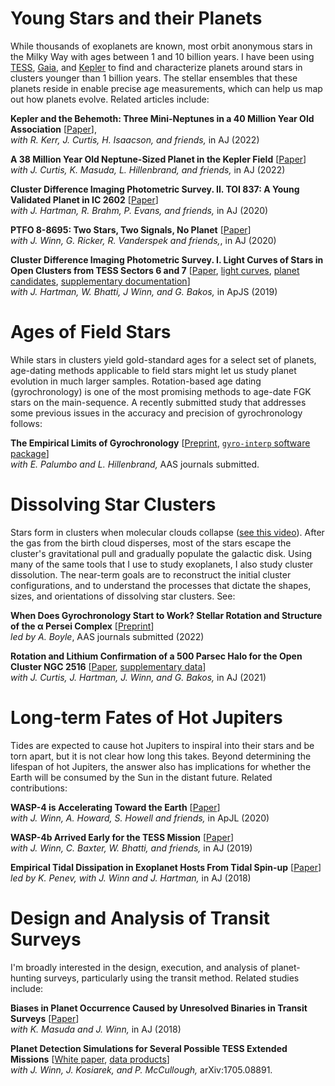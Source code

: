 # Young Stars and their Planets

While thousands of exoplanets are known, most orbit anonymous stars in the
Milky Way with ages between 1 and 10 billion years.  I have been using
[TESS](https://en.wikipedia.org/wiki/Transiting_Exoplanet_Survey_Satellite),
[Gaia](https://en.wikipedia.org/wiki/Gaia_(spacecraft)), and
[Kepler](https://en.wikipedia.org/wiki/Kepler_space_telescope) to find and
characterize planets around stars in clusters younger than 1 billion years.
The stellar ensembles that these planets reside in enable precise
age measurements, which can help us map out how planets evolve.
Related articles include:

**Kepler and the Behemoth: Three Mini-Neptunes in a 40 Million Year Old Association**
[[Paper](https://ui.adsabs.harvard.edu/abs/2022AJ....164..215B/abstract)],  
_with R. Kerr, J. Curtis, H. Isaacson, and friends,_ in AJ (2022)

**A 38 Million Year Old Neptune-Sized Planet in the Kepler Field**
[[Paper](https://ui.adsabs.harvard.edu/abs/2022AJ....163..121B/abstract)]  
_with J. Curtis, K. Masuda, L. Hillenbrand, and friends,_ in AJ (2022)

**Cluster Difference Imaging Photometric Survey. II. TOI 837: A Young Validated
  Planet in IC 2602** [[Paper](https://ui.adsabs.harvard.edu/abs/2020AJ....160..239B/abstract)]  
_with J. Hartman, R. Brahm, P. Evans, and friends,_ in AJ (2020)

**PTFO 8-8695: Two Stars, Two Signals, No Planet**
[[Paper](https://ui.adsabs.harvard.edu/abs/2020AJ....160...86B/abstract)]  
_with J. Winn, G. Ricker, R. Vanderspek and friends,_, in AJ (2020)

**Cluster Difference Imaging Photometric Survey. I. Light Curves of Stars in
  Open Clusters from TESS Sectors 6 and 7**
[[Paper](https://ui.adsabs.harvard.edu/abs/2019ApJS..245...13B/abstract),
  [light curves](http://archive.stsci.edu/hlsp/cdips),
  [planet candidates](https://exofop.ipac.caltech.edu/tess/view_ctoi.php),
  [supplementary documentation](http://lgbouma.com/notes/)]   
_with J. Hartman, W. Bhatti, J Winn, and G. Bakos,_ in ApJS (2019)

# Ages of Field Stars

While stars in clusters yield gold-standard ages for a select set of planets,
age-dating methods applicable to field stars might let us study planet
evolution in much larger samples.  Rotation-based age dating (gyrochronology)
is one of the most promising methods to age-date FGK stars on the
main-sequence.  A recently submitted study that addresses some previous issues
in the accuracy and precision of gyrochronology follows:

**The Empirical Limits of Gyrochronology**
[[Preprint](/pdfs/BPH23_preprint.pdf), [`gyro-interp` software package](https://github.com/lgbouma/gyro-interp)]  
_with E. Palumbo and L. Hillenbrand,_ AAS journals submitted.


# Dissolving Star Clusters

Stars form in clusters when molecular clouds collapse ([see this
video](https://youtu.be/3z9ZKAkbMhY?t=5)).
After the gas from the birth cloud disperses, most of the stars 
escape the cluster's gravitational pull and gradually populate the
galactic disk.
Using many of the same tools that I use to study exoplanets, I
also study cluster dissolution.  The near-term goals are to reconstruct
the initial cluster configurations, and to understand the processes
that dictate the shapes, sizes, and orientations of dissolving star clusters.
See:

**When Does Gyrochronology Start to Work?  Stellar Rotation and Structure of
the α Persei Complex**
[[Preprint](https://arxiv.org/abs/2211.09822)]  
_led by A. Boyle_, AAS journals submitted (2022)

**Rotation and Lithium Confirmation of a 500 Parsec Halo for the Open Cluster NGC 2516**
[[Paper](https://ui.adsabs.harvard.edu/abs/2021arXiv210708050B/abstract), [supplementary data](http://lgbouma.com/notes/)]  
_with J. Curtis, J. Hartman, J. Winn, and G. Bakos,_ in AJ (2021)



# Long-term Fates of Hot Jupiters

Tides are expected to cause hot Jupiters to inspiral into their stars and be
torn apart, but it is not clear how long this takes.  Beyond determining the
lifespan of hot Jupiters, the answer also has implications for whether the
Earth will be consumed by the Sun in the distant future.  Related
contributions:

**WASP-4 is Accelerating Toward the Earth**
[[Paper](https://ui.adsabs.harvard.edu/abs/2020ApJ...893L..29B/abstract)]   
_with J. Winn, A. Howard, S. Howell and friends,_ in ApJL (2020)

**WASP-4b Arrived Early for the TESS Mission**
[[Paper](https://ui.adsabs.harvard.edu/abs/2019AJ....157..217B/abstract)]    
_with J. Winn, C. Baxter, W. Bhatti, and friends,_ in AJ (2019)

**Empirical Tidal Dissipation in Exoplanet Hosts From Tidal Spin-up**
[[Paper](https://ui.adsabs.harvard.edu/abs/2018AJ....155..165P/abstract)]  
_led by K. Penev, with J. Winn and J. Hartman,_ in AJ (2018)

 
# Design and Analysis of Transit Surveys

I'm broadly interested in the design, execution, and analysis of planet-hunting
surveys, particularly using the transit method. Related studies include:

**Biases in Planet Occurrence Caused by Unresolved Binaries in Transit
Surveys**
[[Paper](https://ui.adsabs.harvard.edu/abs/2018AJ....155..244B/abstract)]   
_with K. Masuda and J. Winn,_ in AJ (2018)

**Planet Detection Simulations for Several Possible TESS Extended Missions**
[[White paper](https://ui.adsabs.harvard.edu/abs/2017arXiv170508891B/abstract),
  [data products](https://scholar.princeton.edu/jwinn/extended-mission-simulations)]    
_with J. Winn, J. Kosiarek, and P. McCullough,_ arXiv:1705.08891.

